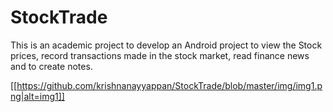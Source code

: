 # StockTrade
This is an academic project to develop an Android project to view the Stock prices, record transactions made in the stock market, read finance news and to create notes.

[[https://github.com/krishnanayyappan/StockTrade/blob/master/img/img1.png|alt=img1]]
